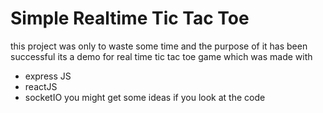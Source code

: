 # Simple Realtime Tic Tac Toe
this project was only to waste some time and the purpose of it has been successful its a demo for real time tic tac toe game which was made with 
* express JS
* reactJS
* socketIO
you might get some ideas if you look at the code  
